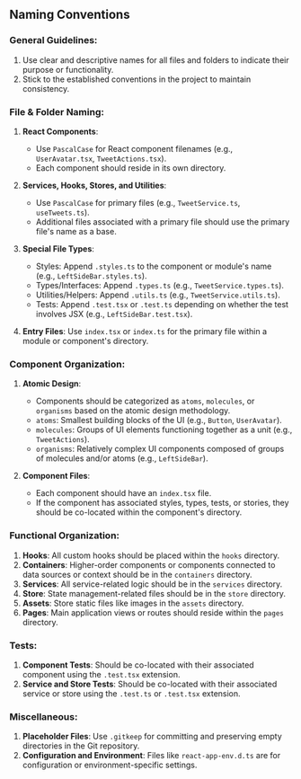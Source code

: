 ## **Naming Conventions**

### **General Guidelines**:

1. Use clear and descriptive names for all files and folders to indicate their purpose or functionality.
2. Stick to the established conventions in the project to maintain consistency.

### **File & Folder Naming**:

1. **React Components**:
    - Use `PascalCase` for React component filenames (e.g., `UserAvatar.tsx`, `TweetActions.tsx`).
    - Each component should reside in its own directory.

2. **Services, Hooks, Stores, and Utilities**:
    - Use `PascalCase` for primary files (e.g., `TweetService.ts`, `useTweets.ts`).
    - Additional files associated with a primary file should use the primary file's name as a base.

3. **Special File Types**:
    - Styles: Append `.styles.ts` to the component or module's name (e.g., `LeftSideBar.styles.ts`).
    - Types/Interfaces: Append `.types.ts` (e.g., `TweetService.types.ts`).
    - Utilities/Helpers: Append `.utils.ts` (e.g., `TweetService.utils.ts`).
    - Tests: Append `.test.tsx` or `.test.ts` depending on whether the test involves JSX (e.g., `LeftSideBar.test.tsx`).

4. **Entry Files**: Use `index.tsx` or `index.ts` for the primary file within a module or component's directory.

### **Component Organization**:

1. **Atomic Design**:
    - Components should be categorized as `atoms`, `molecules`, or `organisms` based on the atomic design methodology.
    - `atoms`: Smallest building blocks of the UI (e.g., `Button`, `UserAvatar`).
    - `molecules`: Groups of UI elements functioning together as a unit (e.g., `TweetActions`).
    - `organisms`: Relatively complex UI components composed of groups of molecules and/or atoms (e.g., `LeftSideBar`).

2. **Component Files**:
    - Each component should have an `index.tsx` file.
    - If the component has associated styles, types, tests, or stories, they should be co-located within the component's directory.

### **Functional Organization**:

1. **Hooks**: All custom hooks should be placed within the `hooks` directory.
2. **Containers**: Higher-order components or components connected to data sources or context should be in the `containers` directory.
3. **Services**: All service-related logic should be in the `services` directory.
4. **Store**: State management-related files should be in the `store` directory.
5. **Assets**: Store static files like images in the `assets` directory.
6. **Pages**: Main application views or routes should reside within the `pages` directory.

### **Tests**:

1. **Component Tests**: Should be co-located with their associated component using the `.test.tsx` extension.
2. **Service and Store Tests**: Should be co-located with their associated service or store using the `.test.ts` or `.test.tsx` extension.

### **Miscellaneous**:

1. **Placeholder Files**: Use `.gitkeep` for committing and preserving empty directories in the Git repository.
2. **Configuration and Environment**: Files like `react-app-env.d.ts` are for configuration or environment-specific settings.
